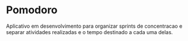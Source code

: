 # Pomodoro
Aplicativo em desenvolvimento para organizar sprints de concentracao e separar atividades realizadas e o tempo destinado a cada uma delas.
